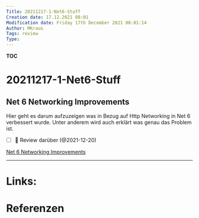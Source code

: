 ```yaml
---
Title: 20211217-1-Net6-Stuff
Creation date: 17.12.2021 08:01
Modification date: Friday 17th December 2021 08:01:14
Author: MKraus
Tags: review
Type:
---
```


**TOC**

# 20211217-1-Net6-Stuff

## Net 6 Networking Improvements
Hier geht es darum aufzuzeigen was in Bezug auf Http Networking in Net 6 verbessert wurde. Unter anderem wird auch erklärt was genau das Problem ist.

- [ ] 🔺 Review darüber (@2021-12-20)

[Net 6 Networking Improvements](https://devblogs.microsoft.com/dotnet/dotnet-6-networking-improvements/)

---

# Links:
 
# Referenzen
